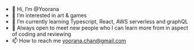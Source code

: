 - 👋 Hi, I’m @Yoorana
- 👀 I’m interested in art & games
- 🌱 I’m currently learning Typescript, React, AWS serverless and graphQL
- 💞️ Always open to meet new people who I can learn more from in aspect of coding and reviewing
- 📫 How to reach me yoorana.chan@gmail.com

<!---
Yoorana/Yoorana is a ✨ special ✨ repository because its `README.md` (this file) appears on your GitHub profile.
You can click the Preview link to take a look at your changes.
--->

